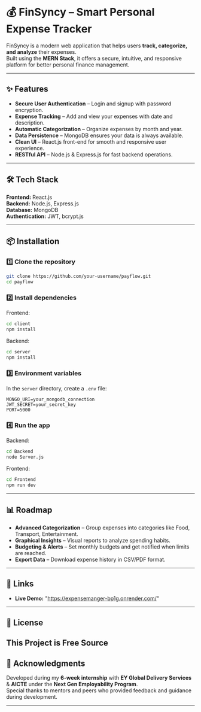 # 💰 FinSyncy – Smart Personal Expense Tracker

FinSyncy is a modern web application that helps users **track, categorize, and analyze** their expenses.  
Built using the **MERN Stack**, it offers a secure, intuitive, and responsive platform for better personal finance management.

---

## ✨ Features
- **Secure User Authentication** – Login and signup with password encryption.
- **Expense Tracking** – Add and view your expenses with date and description.
- **Automatic Categorization** – Organize expenses by month and year.
- **Data Persistence** – MongoDB ensures your data is always available.
- **Clean UI** – React.js front-end for smooth and responsive user experience.
- **RESTful API** – Node.js & Express.js for fast backend operations.

---

## 🛠 Tech Stack
**Frontend:** React.js  
**Backend:** Node.js, Express.js  
**Database:** MongoDB  
**Authentication:** JWT, bcrypt.js  

---

## 📦 Installation

### 1️⃣ Clone the repository
```bash
git clone https://github.com/your-username/payflow.git
cd payflow
```

### 2️⃣ Install dependencies
Frontend:
```bash
cd client
npm install
```
Backend:
```bash
cd server
npm install
```

### 3️⃣ Environment variables
In the `server` directory, create a `.env` file:
```
MONGO_URI=your_mongodb_connection
JWT_SECRET=your_secret_key
PORT=5000
```

### 4️⃣ Run the app
Backend:
```bash
cd Backend
node Server.js
```
Frontend:
```bash
cd Frontend
npm run dev
```

---

## 📊 Roadmap
- **Advanced Categorization** – Group expenses into categories like Food, Transport, Entertainment.
- **Graphical Insights** – Visual reports to analyze spending habits.
- **Budgeting & Alerts** – Set monthly budgets and get notified when limits are reached.
- **Export Data** – Download expense history in CSV/PDF format.

---

## 🔗 Links
- **Live Demo:** "https://expensemanger-bp1g.onrender.com/"   

---

## 📜 License
This Project is Free Source
---

## 🙌 Acknowledgments
Developed during my **6-week internship** with **EY Global Delivery Services** & **AICTE** under the **Next Gen Employability Program**.  
Special thanks to mentors and peers who provided feedback and guidance during development.

---
